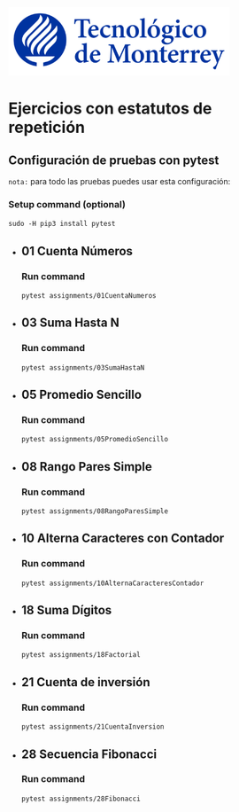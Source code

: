 ![Tec de Monterrey](images/logotecmty.png)
# Ejercicios con estatutos de repetición

## Configuración de pruebas con **pytest**

`nota:` para todo las pruebas puedes usar esta configuración:
### Setup command (optional)
```
sudo -H pip3 install pytest
```

- ## 01 Cuenta Números
    ### Run command
    ```
    pytest assignments/01CuentaNumeros 
    ```

- ## 03 Suma Hasta N
    ### Run command
    ```
    pytest assignments/03SumaHastaN
    ```


- ## 05 Promedio Sencillo
    ### Run command
    ```
    pytest assignments/05PromedioSencillo
    ```

- ## 08 Rango Pares Simple
    ### Run command
    ```
    pytest assignments/08RangoParesSimple
    ```

- ## 10 Alterna Caracteres con Contador
    ### Run command
    ```
    pytest assignments/10AlternaCaracteresContador
    ```

- ## 18 Suma Dígitos
    ### Run command
    ```
    pytest assignments/18Factorial
    ```

- ## 21 Cuenta de inversión
    ### Run command
    ```
    pytest assignments/21CuentaInversion
    ```    

- ## 28 Secuencia Fibonacci
    ### Run command
    ```
    pytest assignments/28Fibonacci
    ```
    
